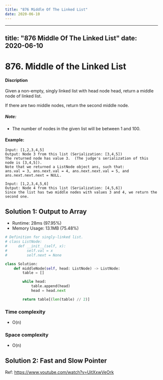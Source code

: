 ```yaml
---
title: "876 Middle Of The Linked List"
date: 2020-06-10
---
```


---
title: "876 Middle Of The Linked List"
date: 2020-06-10
---

# 876. Middle of the Linked List

#### Discription

Given a non-empty, singly linked list with head node head, return a middle node of linked list.

If there are two middle nodes, return the second middle node.

##### Note:

- The number of nodes in the given list will be between 1 and 100.

#### Example:

```
Input: [1,2,3,4,5]
Output: Node 3 from this list (Serialization: [3,4,5])
The returned node has value 3.  (The judge's serialization of this node is [3,4,5]).
Note that we returned a ListNode object ans, such that:
ans.val = 3, ans.next.val = 4, ans.next.next.val = 5, and ans.next.next.next = NULL.

Input: [1,2,3,4,5,6]
Output: Node 4 from this list (Serialization: [4,5,6])
Since the list has two middle nodes with values 3 and 4, we return the second one.
```

## Solution 1: Output to Array

- Runtime: 28ms (97.95%)
- Memory Usage: 13.1MB (75.48%)

```python
# Definition for singly-linked list.
# class ListNode:
#     def __init__(self, x):
#         self.val = x
#         self.next = None

class Solution:
    def middleNode(self, head: ListNode) -> ListNode:
        table = []

        while head:
            table.append(head)
            head = head.next

        return table[(len(table) // 2)]
```

### Time complexity

- O(n)

### Space complexity

- O(n)

## Solution 2: Fast and Slow Pointer

Ref: https://www.youtube.com/watch?v=UitXxwVeOrk
